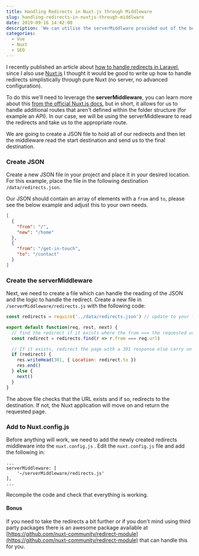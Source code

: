 ```yaml
---
title: Handling Redirects in Nuxt.js through Middleware
slug: handling-redirects-in-nuxtjs-through-middlware
date: 2019-09-16 14:42:00
description: 'We can utilise the serverMiddlware provided out of the box with Nuxt.js to read a JSON file and handle the redirects for our application.'
categories:
  - Vue
  - Nuxt
  - SEO
---
```


I recently published an article about [how to handle redirects in Laravel](/posts/handling-seo-redirects-in-a-laravel-application/), since I also use [Nuxt.js](https://nuxtjs.org/) I thought it would be good to write up how to handle redirects simplistically through pure Nuxt (no server, no advanced configuration).

To do this we'll need to leverage the **serverMiddleware**, you can learn more about this [from the official Nuxt.js docs](https://nuxtjs.org/api/configuration-servermiddleware), but in short, it allows for us to handle additional routes that aren't defined within the folder structure (for example an API). In our case, we will be using the serverMiddleware to read the redirects and take us to the appropriate route.

We are going to create a JSON file to hold all of our redirects and then let the middleware read the start destination and send us to the final destination.

### Create JSON

Create a new JSON file in your project and place it in your desired location. For this example, place the file in the following destination `/data/redirects.json`.

Our JSON should contain an array of elements with a `from` and `to`, please see the below example and adjust this to your own needs.

```json
[
  {
    "from": "/",
    "new": "/home"
  },
  {
    "from": "/get-in-touch",
    "to": "/contact"
  }
]
```

### Create the serverMiddleware

Next, we need to create a file which can handle the reading of the JSON and the logic to handle the redirect. Create a new file in `/serverMiddleware/redirects.js` with the following code:

```js
const redirects = require('../data/redirects.json') // update to your file path

export default function(req, rest, next) {
  // find the redirect if it exists where the from === the requested url
  const redirect = redirects.find(r => r.from === req.url)

  // If it exists, redirect the page with a 301 response else carry on
  if (redirect) {
    res.writeHead(301, { Location: redirect.to })
    res.end()
  } else {
    next()
  }
}
```

The above file checks that the URL exists and if so, redirects to the destination. If not, the Nuxt application will move on and return the requested page.

### Add to Nuxt.config.js

Before anything will work, we need to add the newly created redirects middleware into the `nuxt.config.js` . Edit the `nuxt.config.js` file and add the following in:

```
...
serverMiddleware: [
	'~/serverMiddleware/redirects.js'
],
...
```

Recompile the code and check that everything is working.

#### Bonus

If you need to take the redirects a bit further or if you don't mind using third party packages there is an awesome package available at [https://github.com/nuxt-community/redirect-module](https://github.com/nuxt-community/redirect-module) that can handle this for you.
